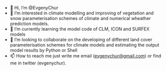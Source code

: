 - 👋 Hi, I’m @EvgenyChur
- 👀 I’m interested in climate modelling and improving of vegetation and snow parameterisation schemes of climate and numerical wheather prediction models.
- 🌱 I’m currently learning the model code of CLM, ICON and SURFEX models
- 💞️ I’m looking to collaborate on the developing of different land cover parameterisation schemes for climate models and estimating the output model results by Python or Shell
- 📫 How to reach me just write me email (evgenychur@gmail.com) or find me in twitter (evgenychur).

<!---
EvgenyChur/EvgenyChur is a ✨ special ✨ repository because its `README.md` (this file) appears on your GitHub profile.
You can click the Preview link to take a look at your changes.
--->
